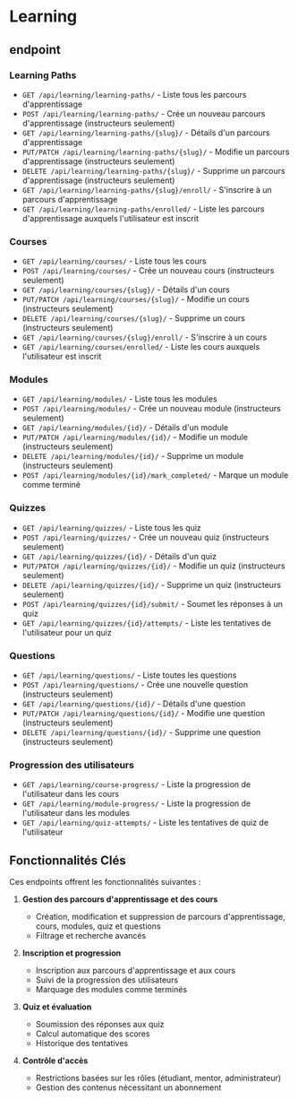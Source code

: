 # Learning

## endpoint

### Learning Paths

- `GET /api/learning/learning-paths/` - Liste tous les parcours d'apprentissage
- `POST /api/learning/learning-paths/` - Crée un nouveau parcours d'apprentissage (instructeurs seulement)
- `GET /api/learning/learning-paths/{slug}/` - Détails d'un parcours d'apprentissage
- `PUT/PATCH /api/learning/learning-paths/{slug}/` - Modifie un parcours d'apprentissage (instructeurs seulement)
- `DELETE /api/learning/learning-paths/{slug}/` - Supprime un parcours d'apprentissage (instructeurs seulement)
- `GET /api/learning/learning-paths/{slug}/enroll/` - S'inscrire à un parcours d'apprentissage
- `GET /api/learning/learning-paths/enrolled/` - Liste les parcours d'apprentissage auxquels l'utilisateur est inscrit

### Courses

- `GET /api/learning/courses/` - Liste tous les cours
- `POST /api/learning/courses/` - Crée un nouveau cours (instructeurs seulement)
- `GET /api/learning/courses/{slug}/` - Détails d'un cours
- `PUT/PATCH /api/learning/courses/{slug}/` - Modifie un cours (instructeurs seulement)
- `DELETE /api/learning/courses/{slug}/` - Supprime un cours (instructeurs seulement)
- `GET /api/learning/courses/{slug}/enroll/` - S'inscrire à un cours
- `GET /api/learning/courses/enrolled/` - Liste les cours auxquels l'utilisateur est inscrit

### Modules

- `GET /api/learning/modules/` - Liste tous les modules
- `POST /api/learning/modules/` - Crée un nouveau module (instructeurs seulement)
- `GET /api/learning/modules/{id}/` - Détails d'un module
- `PUT/PATCH /api/learning/modules/{id}/` - Modifie un module (instructeurs seulement)
- `DELETE /api/learning/modules/{id}/` - Supprime un module (instructeurs seulement)
- `POST /api/learning/modules/{id}/mark_completed/` - Marque un module comme terminé

### Quizzes

- `GET /api/learning/quizzes/` - Liste tous les quiz
- `POST /api/learning/quizzes/` - Crée un nouveau quiz (instructeurs seulement)
- `GET /api/learning/quizzes/{id}/` - Détails d'un quiz
- `PUT/PATCH /api/learning/quizzes/{id}/` - Modifie un quiz (instructeurs seulement)
- `DELETE /api/learning/quizzes/{id}/` - Supprime un quiz (instructeurs seulement)
- `POST /api/learning/quizzes/{id}/submit/` - Soumet les réponses à un quiz
- `GET /api/learning/quizzes/{id}/attempts/` - Liste les tentatives de l'utilisateur pour un quiz

### Questions

- `GET /api/learning/questions/` - Liste toutes les questions
- `POST /api/learning/questions/` - Crée une nouvelle question (instructeurs seulement)
- `GET /api/learning/questions/{id}/` - Détails d'une question
- `PUT/PATCH /api/learning/questions/{id}/` - Modifie une question (instructeurs seulement)
- `DELETE /api/learning/questions/{id}/` - Supprime une question (instructeurs seulement)

### Progression des utilisateurs

- `GET /api/learning/course-progress/` - Liste la progression de l'utilisateur dans les cours
- `GET /api/learning/module-progress/` - Liste la progression de l'utilisateur dans les modules
- `GET /api/learning/quiz-attempts/` - Liste les tentatives de quiz de l'utilisateur

## Fonctionnalités Clés

Ces endpoints offrent les fonctionnalités suivantes :

1. **Gestion des parcours d'apprentissage et des cours**
    - Création, modification et suppression de parcours d'apprentissage, cours, modules, quiz et questions
    - Filtrage et recherche avancés

2. **Inscription et progression**
    - Inscription aux parcours d'apprentissage et aux cours
    - Suivi de la progression des utilisateurs
    - Marquage des modules comme terminés

3. **Quiz et évaluation**
    - Soumission des réponses aux quiz
    - Calcul automatique des scores
    - Historique des tentatives

4. **Contrôle d'accès**
    - Restrictions basées sur les rôles (étudiant, mentor, administrateur)
    - Gestion des contenus nécessitant un abonnement
